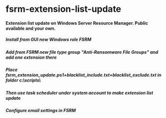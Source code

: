 # fsrm-extension-list-update
#### Extension list update on Windows Server Resource Manager. Public available and your own.
##### Install from GUI new Windows role FSRM
##### Add from FSRM new file type group "Anti-Ransomware File Groups" and add one extension there
##### Place fsrm_extension_update.ps1+blacklist_include.txt+blacklist_exclude.txt in folder c:\scripts\
##### Then use task scheduler under system account to make extension list update
##### Configure email settings in FSRM
